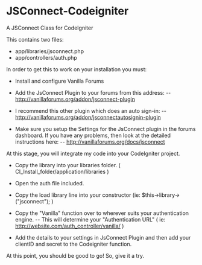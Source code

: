 JSConnect-Codeigniter
=====================

A JSConnect Class for CodeIgniter

This contains two files:
- app/libraries/jsconnect.php
- app/controllers/auth.php

In order to get this to work on your installation you must:
- Install and configure Vanilla Forums
- Add the JsConnect Plugin to your forums from this address: 
 -- http://vanillaforums.org/addon/jsconnect-plugin
- I recommend this other plugin which does an auto sign-in:
 -- http://vanillaforums.org/addon/jsconnectautosignin-plugin

- Make sure you setup the Settings for the JsConnect plugin in the forums dashboard. If you 
have any problems, then look at the detailed instructions here:
 -- http://vanillaforums.org/docs/jsconnect

At this stage, you will integrate my code into your CodeIgniter project.
- Copy the library into your libraries folder. ( CI_Install_folder/application/libraries )
- Open the auth file included.
- Copy the load library line into your constructor (ie: $this->library->("jsconnect"); )
- Copy the "Vanilla" function over to wherever suits your authentication engine.
  -- This will determine your "Authentication URL" ( ie: http://website.com/auth_controller/vanilla/ )

- Add the details to your settings in JsConnect Plugin and then add your clientID and secret to the Codeigniter function.

At this point, you should be good to go! So, give it a try.
 